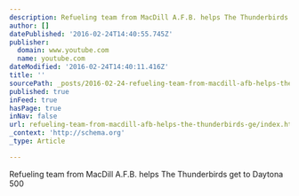 ```yaml
---
description: Refueling team from MacDill A.F.B. helps The Thunderbirds get to Daytona 500
author: []
datePublished: '2016-02-24T14:40:55.745Z'
publisher:
  domain: www.youtube.com
  name: youtube.com
dateModified: '2016-02-24T14:40:11.416Z'
title: ''
sourcePath: _posts/2016-02-24-refueling-team-from-macdill-afb-helps-the-thunderbirds-ge.md
published: true
inFeed: true
hasPage: true
inNav: false
url: refueling-team-from-macdill-afb-helps-the-thunderbirds-ge/index.html
_context: 'http://schema.org'
_type: Article

---
```

Refueling team from MacDill A.F.B. helps The Thunderbirds get to Daytona 500